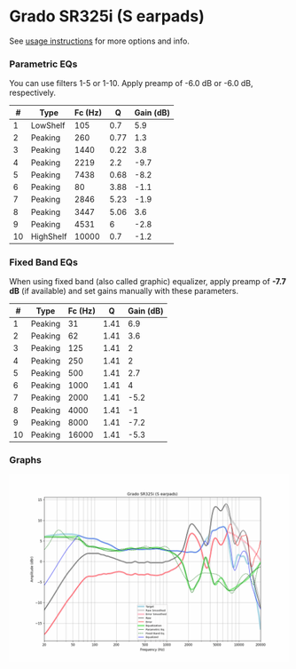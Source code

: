 # Grado SR325i (S earpads)
See [usage instructions](https://github.com/jaakkopasanen/AutoEq#usage) for more options and info.

### Parametric EQs
You can use filters 1-5 or 1-10. Apply preamp of -6.0 dB or -6.0 dB, respectively.

|   # | Type      |   Fc (Hz) |    Q |   Gain (dB) |
|-----|-----------|-----------|------|-------------|
|   1 | LowShelf  |       105 | 0.7  |         5.9 |
|   2 | Peaking   |       260 | 0.77 |         1.3 |
|   3 | Peaking   |      1440 | 0.22 |         3.8 |
|   4 | Peaking   |      2219 | 2.2  |        -9.7 |
|   5 | Peaking   |      7438 | 0.68 |        -8.2 |
|   6 | Peaking   |        80 | 3.88 |        -1.1 |
|   7 | Peaking   |      2846 | 5.23 |        -1.9 |
|   8 | Peaking   |      3447 | 5.06 |         3.6 |
|   9 | Peaking   |      4531 | 6    |        -2.8 |
|  10 | HighShelf |     10000 | 0.7  |        -1.2 |

### Fixed Band EQs
When using fixed band (also called graphic) equalizer, apply preamp of **-7.7 dB** (if available) and set gains manually with these parameters.

|   # | Type    |   Fc (Hz) |    Q |   Gain (dB) |
|-----|---------|-----------|------|-------------|
|   1 | Peaking |        31 | 1.41 |         6.9 |
|   2 | Peaking |        62 | 1.41 |         3.6 |
|   3 | Peaking |       125 | 1.41 |         2   |
|   4 | Peaking |       250 | 1.41 |         2   |
|   5 | Peaking |       500 | 1.41 |         2.7 |
|   6 | Peaking |      1000 | 1.41 |         4   |
|   7 | Peaking |      2000 | 1.41 |        -5.2 |
|   8 | Peaking |      4000 | 1.41 |        -1   |
|   9 | Peaking |      8000 | 1.41 |        -7.2 |
|  10 | Peaking |     16000 | 1.41 |        -5.3 |

### Graphs
![](./Grado%20SR325i%20(S%20earpads).png)
